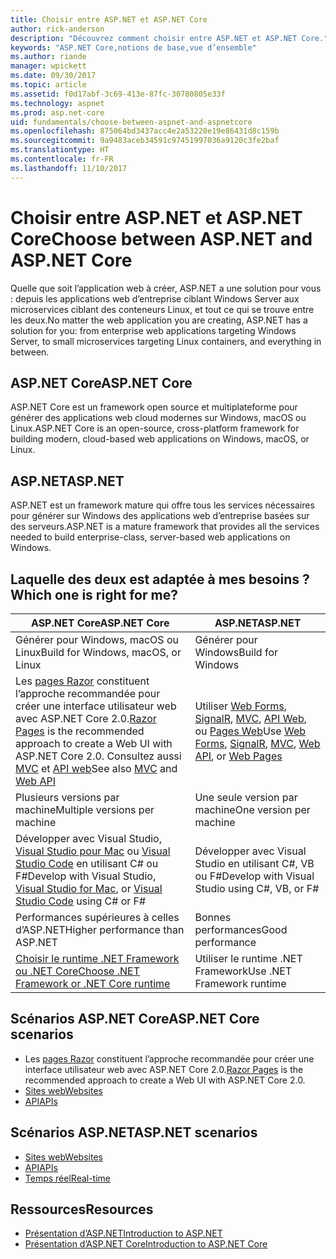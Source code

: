 ```yaml
---
title: Choisir entre ASP.NET et ASP.NET Core
author: rick-anderson
description: "Découvrez comment choisir entre ASP.NET et ASP.NET Core."
keywords: "ASP.NET Core,notions de base,vue d’ensemble"
ms.author: riande
manager: wpickett
ms.date: 09/30/2017
ms.topic: article
ms.assetid: f0d17abf-3c69-413e-87fc-30780805e33f
ms.technology: aspnet
ms.prod: asp.net-core
uid: fundamentals/choose-between-aspnet-and-aspnetcore
ms.openlocfilehash: 875064bd3437acc4e2a53220e19e86431d8c159b
ms.sourcegitcommit: 9a9483aceb34591c97451997036a9120c3fe2baf
ms.translationtype: HT
ms.contentlocale: fr-FR
ms.lasthandoff: 11/10/2017
---
```

# <a name="choose-between-aspnet-and-aspnet-core"></a><span data-ttu-id="d8350-104">Choisir entre ASP.NET et ASP.NET Core</span><span class="sxs-lookup"><span data-stu-id="d8350-104">Choose between ASP.NET and ASP.NET Core</span></span> 

<span data-ttu-id="d8350-105">Quelle que soit l’application web à créer, ASP.NET a une solution pour vous : depuis les applications web d’entreprise ciblant Windows Server aux microservices ciblant des conteneurs Linux, et tout ce qui se trouve entre les deux.</span><span class="sxs-lookup"><span data-stu-id="d8350-105">No matter the web application you are creating, ASP.NET has a solution for you: from enterprise web applications targeting Windows Server, to small microservices targeting Linux containers, and everything in between.</span></span>

## <a name="aspnet-core"></a><span data-ttu-id="d8350-106">ASP.NET Core</span><span class="sxs-lookup"><span data-stu-id="d8350-106">ASP.NET Core</span></span>

<span data-ttu-id="d8350-107">ASP.NET Core est un framework open source et multiplateforme pour générer des applications web cloud modernes sur Windows, macOS ou Linux.</span><span class="sxs-lookup"><span data-stu-id="d8350-107">ASP.NET Core is an open-source, cross-platform framework for building modern, cloud-based web applications on Windows, macOS, or Linux.</span></span>

## <a name="aspnet"></a><span data-ttu-id="d8350-108">ASP.NET</span><span class="sxs-lookup"><span data-stu-id="d8350-108">ASP.NET</span></span>

<span data-ttu-id="d8350-109">ASP.NET est un framework mature qui offre tous les services nécessaires pour générer sur Windows des applications web d’entreprise basées sur des serveurs.</span><span class="sxs-lookup"><span data-stu-id="d8350-109">ASP.NET is a mature framework that provides all the services needed to build enterprise-class, server-based web applications on Windows.</span></span>

## <a name="which-one-is-right-for-me"></a><span data-ttu-id="d8350-110">Laquelle des deux est adaptée à mes besoins ?</span><span class="sxs-lookup"><span data-stu-id="d8350-110">Which one is right for me?</span></span>

| <span data-ttu-id="d8350-111">ASP.NET Core</span><span class="sxs-lookup"><span data-stu-id="d8350-111">ASP.NET Core</span></span> | <span data-ttu-id="d8350-112">ASP.NET</span><span class="sxs-lookup"><span data-stu-id="d8350-112">ASP.NET</span></span> |
|---|---|
|<span data-ttu-id="d8350-113">Générer pour Windows, macOS ou Linux</span><span class="sxs-lookup"><span data-stu-id="d8350-113">Build for Windows, macOS, or Linux</span></span>|<span data-ttu-id="d8350-114">Générer pour Windows</span><span class="sxs-lookup"><span data-stu-id="d8350-114">Build for Windows</span></span>|
|<span data-ttu-id="d8350-115">Les [pages Razor](xref:mvc/razor-pages/index) constituent l’approche recommandée pour créer une interface utilisateur web avec ASP.NET Core 2.0.</span><span class="sxs-lookup"><span data-stu-id="d8350-115">[Razor Pages](xref:mvc/razor-pages/index) is the recommended approach to create a Web UI with ASP.NET Core 2.0.</span></span> <span data-ttu-id="d8350-116">Consultez aussi [MVC](xref:mvc/overview) et [API web](xref:tutorials/first-web-api)</span><span class="sxs-lookup"><span data-stu-id="d8350-116">See also [MVC](xref:mvc/overview) and [Web API](xref:tutorials/first-web-api)</span></span>|<span data-ttu-id="d8350-117">Utiliser [Web Forms](https://docs.microsoft.com/aspnet/web-forms), [SignalR](https://docs.microsoft.com/aspnet/signalr), [MVC](https://docs.microsoft.com/aspnet/mvc), [API Web](https://docs.microsoft.com/aspnet/web-api/), ou [Pages Web](https://docs.microsoft.com/aspnet/web-pages)</span><span class="sxs-lookup"><span data-stu-id="d8350-117">Use [Web Forms](https://docs.microsoft.com/aspnet/web-forms), [SignalR](https://docs.microsoft.com/aspnet/signalr), [MVC](https://docs.microsoft.com/aspnet/mvc), [Web API](https://docs.microsoft.com/aspnet/web-api/), or [Web Pages](https://docs.microsoft.com/aspnet/web-pages)</span></span>|
|<span data-ttu-id="d8350-118">Plusieurs versions par machine</span><span class="sxs-lookup"><span data-stu-id="d8350-118">Multiple versions per machine</span></span>|<span data-ttu-id="d8350-119">Une seule version par machine</span><span class="sxs-lookup"><span data-stu-id="d8350-119">One version per machine</span></span>|
|<span data-ttu-id="d8350-120">Développer avec Visual Studio, [Visual Studio pour Mac](https://www.visualstudio.com/vs/visual-studio-mac/) ou [Visual Studio Code](https://code.visualstudio.com/) en utilisant C# ou F#</span><span class="sxs-lookup"><span data-stu-id="d8350-120">Develop with Visual Studio, [Visual Studio for Mac](https://www.visualstudio.com/vs/visual-studio-mac/), or [Visual Studio Code](https://code.visualstudio.com/) using C# or F#</span></span>|<span data-ttu-id="d8350-121">Développer avec Visual Studio en utilisant C#, VB ou F#</span><span class="sxs-lookup"><span data-stu-id="d8350-121">Develop with Visual Studio using C#, VB, or F#</span></span>|
|<span data-ttu-id="d8350-122">Performances supérieures à celles d’ASP.NET</span><span class="sxs-lookup"><span data-stu-id="d8350-122">Higher performance than ASP.NET</span></span>|<span data-ttu-id="d8350-123">Bonnes performances</span><span class="sxs-lookup"><span data-stu-id="d8350-123">Good performance</span></span>|
|[<span data-ttu-id="d8350-124">Choisir le runtime .NET Framework ou .NET Core</span><span class="sxs-lookup"><span data-stu-id="d8350-124">Choose .NET Framework or .NET Core runtime</span></span>](https://docs.microsoft.com/dotnet/articles/standard/choosing-core-framework-server)|<span data-ttu-id="d8350-125">Utiliser le runtime .NET Framework</span><span class="sxs-lookup"><span data-stu-id="d8350-125">Use .NET Framework runtime</span></span>|

## <a name="aspnet-core-scenarios"></a><span data-ttu-id="d8350-126">Scénarios ASP.NET Core</span><span class="sxs-lookup"><span data-stu-id="d8350-126">ASP.NET Core scenarios</span></span>

<!-- update link to Razor Pages mvc movie series when done -->
* <span data-ttu-id="d8350-127">Les [pages Razor](xref:mvc/razor-pages/index) constituent l’approche recommandée pour créer une interface utilisateur web avec ASP.NET Core 2.0.</span><span class="sxs-lookup"><span data-stu-id="d8350-127">[Razor Pages](xref:mvc/razor-pages/index) is the recommended approach to create a Web UI with ASP.NET Core 2.0.</span></span>
* [<span data-ttu-id="d8350-128">Sites web</span><span class="sxs-lookup"><span data-stu-id="d8350-128">Websites</span></span>](xref:tutorials/first-mvc-app/index)
* [<span data-ttu-id="d8350-129">API</span><span class="sxs-lookup"><span data-stu-id="d8350-129">APIs</span></span>](xref:tutorials/first-web-api)

## <a name="aspnet-scenarios"></a><span data-ttu-id="d8350-130">Scénarios ASP.NET</span><span class="sxs-lookup"><span data-stu-id="d8350-130">ASP.NET scenarios</span></span>

* [<span data-ttu-id="d8350-131">Sites web</span><span class="sxs-lookup"><span data-stu-id="d8350-131">Websites</span></span>](https://docs.microsoft.com/aspnet/mvc)
* [<span data-ttu-id="d8350-132">API</span><span class="sxs-lookup"><span data-stu-id="d8350-132">APIs</span></span>](https://docs.microsoft.com/aspnet/web-api)
* [<span data-ttu-id="d8350-133">Temps réel</span><span class="sxs-lookup"><span data-stu-id="d8350-133">Real-time</span></span>](https://docs.microsoft.com/aspnet/signalr)

## <a name="resources"></a><span data-ttu-id="d8350-134">Ressources</span><span class="sxs-lookup"><span data-stu-id="d8350-134">Resources</span></span>

* [<span data-ttu-id="d8350-135">Présentation d’ASP.NET</span><span class="sxs-lookup"><span data-stu-id="d8350-135">Introduction to ASP.NET</span></span>](https://docs.microsoft.com/aspnet/overview)
* [<span data-ttu-id="d8350-136">Présentation d’ASP.NET Core</span><span class="sxs-lookup"><span data-stu-id="d8350-136">Introduction to ASP.NET Core</span></span>](xref:index)
